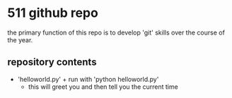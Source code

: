 # 511 github repo

the primary function of this repo is to develop 'git' skills over the course of the year.

## repository contents

+ 'helloworld.py'
        + run with 'python helloworld.py'
	+ this will greet you and then tell you the current time
